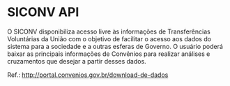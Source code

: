 # SICONV API

O SICONV disponibiliza acesso livre às informações de Transferências Voluntárias da União com o objetivo de facilitar o acesso aos dados do sistema para a sociedade e a outras esferas de Governo. O usuário poderá baixar as principais informações de Convênios para realizar análises e cruzamentos que desejar a partir desses dados.

Ref.: http://portal.convenios.gov.br/download-de-dados


